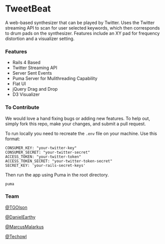 # TweetBeat

A web-based synthesizer that can be played by Twitter. Uses the Twitter streaming API to scan for user selected keywords, which then corresponds to drum pads on the synthesizer. Features include an XY pad for frequency distortion and a visualizer setting.

### Features

* Rails 4 Based
* Twitter Streaming API
* Server Sent Events
* Puma Server for Mulithreading Capability
* Flat UI
* jQuery Drag and Drop
* D3 Visualizer

### To Contribute

We would love a hand fixing bugs or adding new features. To help out, simply fork this repo, make your changes, and submit a pull request.

To run locally you need to recreate the ```.env``` file on your machine. Use this format:

```
CONSUMER_KEY: "your-twitter-key"
CONSUMER_SECRET: "your-twitter-secret"
ACCESS_TOKEN: "your-twitter-token"
ACCESS_TOKEN_SECRET: "your-twitter-token-secret"
SECRET_KEY: 'your-rails-secret-keys'
```

Then run the app using Puma in the root directory.

```
puma
```

### Team
[@TGOlson](https://github.com/TGOlson)

[@DanielEarthy](https://github.com/danielearthy)

[@MarcusMalarkus](https://github.com/marcusmalarkus)

[@Techowl](https://github.com/techowl)
